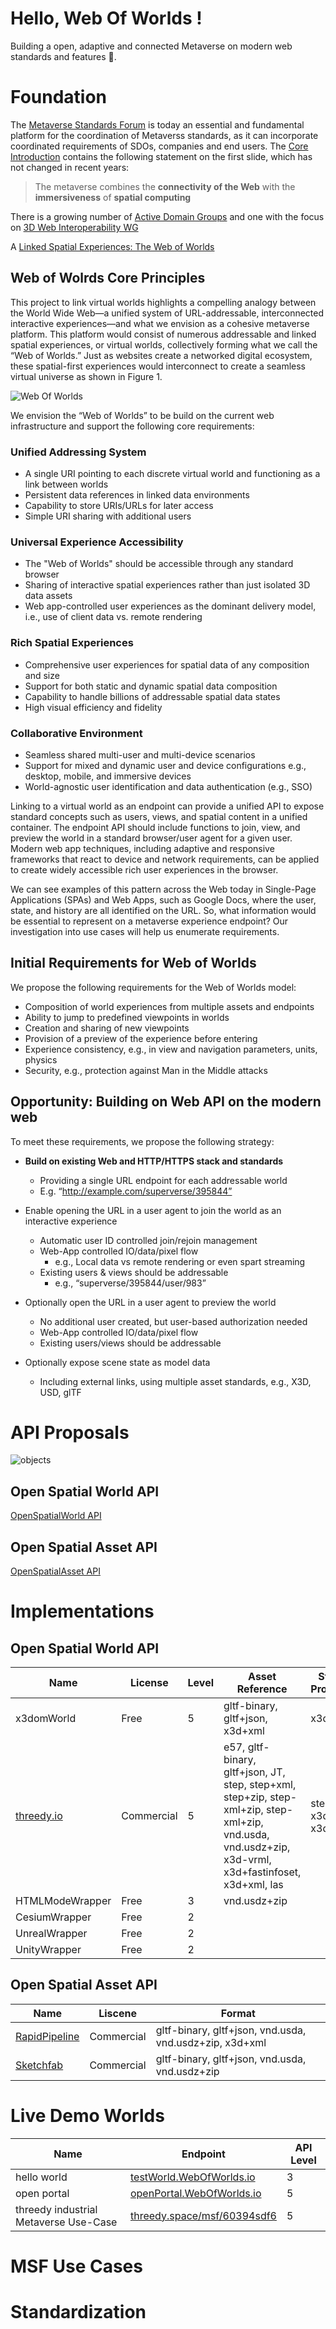 # Hello, Web Of Worlds !

Building a open, adaptive and connected Metaverse on modern web standards and features :rocket:. 

# Foundation  

The [Metaverse Standards Forum](https://metaverse-standards.org) is today an essential and fundamental platform for the coordination of Metaverss standards, as it can incorporate coordinated requirements of SDOs, companies and end users. The [Core Introduction](https://metaverse-standards.org/#slides) contains the following statement on the first slide, which has not changed in recent years:

> The metaverse combines the **connectivity of the Web** with the **immersiveness** of **spatial computing**

There is a growing number of [Active Domain Groups](https://metaverse-standards.org/domain-groups/) and one with the focus on [3D Web Interoperability WG](https://metaverse-standards.org/domain-groups/3d-web-interoperability/)



A [Linked Spatial Experiences: The Web of Worlds](https://metaverse-standards.org/news/blog/linked-spatial-experiences-the-web-of-worlds/)

## Web of Wolrds Core Principles

This project to link virtual worlds highlights a compelling analogy between the World Wide Web—a unified system of URL-addressable, interconnected interactive experiences—and what we envision as a cohesive metaverse platform. This platform would consist of numerous addressable and linked spatial experiences, or virtual worlds, collectively forming what we call the “Web of Worlds.” Just as websites create a networked digital ecosystem, these spatial-first experiences would interconnect to create a seamless virtual universe as shown in Figure 1.

![Web Of Worlds](specification/figures/wow.svg)

We envision the “Web of Worlds” to be build on the current web infrastructure and support the following core requirements:

### Unified Addressing System
* A single URI pointing to each discrete virtual world and functioning as a link between worlds
* Persistent data references in linked data environments
* Capability to store URIs/URLs for later access
* Simple URI sharing with additional users

### Universal Experience Accessibility
* The "Web of Worlds" should be accessible through any standard browser
* Sharing of interactive spatial experiences rather than just isolated 3D data assets
* Web app-controlled user experiences as the dominant delivery model, i.e., use of client data vs. remote rendering

### Rich Spatial Experiences
* Comprehensive user experiences for spatial data of any composition and size
* Support for both static and dynamic spatial data composition
* Capability to handle billions of addressable spatial data states
* High visual efficiency and fidelity

### Collaborative Environment
* Seamless shared multi-user and multi-device scenarios
* Support for mixed and dynamic user and device configurations e.g., desktop, mobile, and immersive devices
* World-agnostic user identification and data authentication (e.g., SSO)

Linking to a virtual world as an endpoint can provide a unified API to expose standard concepts such as users, views, and spatial content in a unified container. The endpoint API should include functions to join, view, and preview the world in a standard browser/user agent for a given user. Modern web app techniques, including adaptive and responsive frameworks that react to device and network requirements, can be applied to create widely accessible rich user experiences in the browser.

We can see examples of this pattern across the Web today in Single-Page Applications (SPAs) and Web Apps, such as Google Docs, where the user, state, and history are all identified on the URL. So, what information would be essential to represent on a metaverse experience endpoint? Our investigation into use cases will help us enumerate requirements.

## Initial Requirements for Web of Worlds

We propose the following requirements for the Web of Worlds model:

* Composition of world experiences from multiple assets and endpoints
* Ability to jump to predefined viewpoints in worlds
* Creation and sharing of new viewpoints
* Provision of a preview of the experience before entering
* Experience consistency, e.g., in view and navigation parameters, units, physics
* Security, e.g., protection against Man in the Middle attacks

## Opportunity: Building on Web API on the modern web

To meet these requirements, we propose the following strategy:

* **Build on existing Web and HTTP/HTTPS stack and standards**
  * Providing a single URL endpoint for each addressable world
  * E.g. “http://example.com/superverse/395844”
    
* Enable opening the URL in a user agent to join the world as an interactive experience
  * Automatic user ID controlled join/rejoin management
  * Web-App controlled IO/data/pixel flow
    * e.g., Local data vs remote rendering or even spart streaming
  * Existing users & views should be addressable
    * e.g., “superverse/395844/user/983”

* Optionally open the URL in a user agent to preview the world
  * No additional user created, but user-based authorization needed
  * Web-App controlled IO/data/pixel flow
  * Existing users/views should be addressable

* Optionally expose scene state as model data
  * Including external links, using multiple asset standards, e.g., X3D, USD, glTF

# API Proposals

![objects](specification/figures/objects.svg)

## Open Spatial World API

[OpenSpatialWorld API](specification/OpenSpatialWorld)

## Open Spatial Asset API

[OpenSpatialAsset API](specification/OpenSpatialAsset)

# Implementations

## Open Spatial World API

| Name | License | Level | Asset Reference | Structure Provisioning |  
| --- | --- | --- | --- | --- | 
| x3domWorld | Free | 5  | gltf-binary, gltf+json, x3d+xml | x3d+xml |
| [threedy.io](https://www.threedy.io) | Commercial | 5 | e57, gltf-binary, gltf+json, JT, step, step+xml, step+zip, step-xml+zip, step-xml+zip, vnd.usda, vnd.usdz+zip, x3d-vrml, x3d+fastinfoset, x3d+xml, las | step+xml, x3d-vrml, x3d-vrml 
| HTMLModeWrapper | Free | 3  | vnd.usdz+zip | |
| CesiumWrapper | Free | 2 | |
| UnrealWrapper | Free | 2 | |
| UnityWrapper | Free | 2 | |

## Open Spatial Asset API

| Name | Liscene | Format | 
| --- | --- | --- |
| [RapidPipeline](https://rapidpipeline.com) | Commercial | gltf-binary, gltf+json, vnd.usda, vnd.usdz+zip, x3d+xml |
| [Sketchfab](https://sketchfab.com) | Commercial | gltf-binary, gltf+json, vnd.usda, vnd.usdz+zip |

# Live Demo Worlds

| Name | Endpoint | API Level |
| --- | --- | --- |
| hello world | [testWorld.WebOfWorlds.io](https://testWorld.OpenSpatialWorld.io) | 3 | 
| open portal | [openPortal.WebOfWorlds.io](https://testWorld.OpenSpatialWorld.io) | 5 | 
| threedy industrial Metaverse Use-Case | [threedy.space/msf/60394sdf6](http://threedy.space/ms/60394sdf6) | 5 | 

# MSF Use Cases

## 




# Standardization
